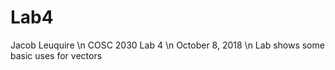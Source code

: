 # Lab4

Jacob Leuquire \n
COSC 2030 Lab 4 \n
October 8, 2018 \n
Lab shows some basic uses for vectors

